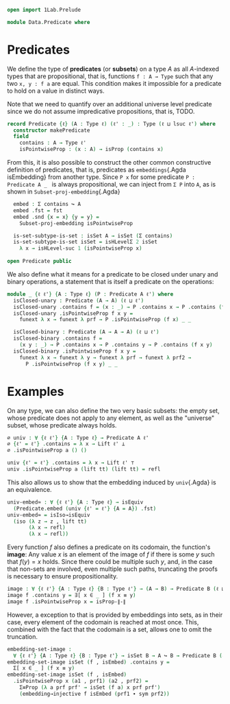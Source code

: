 ```agda
open import 1Lab.Prelude

module Data.Predicate where
```

# Predicates

We define the type of __predicates__ (or __subsets__) on a type $A$ as
all $A$-indexed types that are propositional, that is, functions
`f : A → Type` such that any two `x, y : f a` are equal. This condition
makes it impossible for a predicate to hold on a value in distinct ways.

Note that we need to quantify over an additional universe level predicate
since we do not assume impredicative propositions, that is, TODO.

```agda
record Predicate {ℓ} (A : Type ℓ) (ℓ' : _) : Type (ℓ ⊔ lsuc ℓ') where
  constructor makePredicate
  field
    contains : A → Type ℓ'
    isPointwiseProp : (x : A) → isProp (contains x)
```

From this, it is also possible to construct the other common
constructive definition of predicates, that is, predicates as
`embeddings`{.Agda isEmbedding} from another type. Since `P x` for some
predicate `P : Predicate A _ ` is always propositional, we can inject
from `Σ P` into `A`, as is shown in `Subset-proj-embedding`{.Agda}

```agda
  embed : Σ contains ↪ A
  embed .fst = fst
  embed .snd {x = x} {y = y} =
    Subset-proj-embedding isPointwiseProp

  is-set-subtype-is-set : isSet A → isSet (Σ contains)
  is-set-subtype-is-set isSet = isHLevelΣ 2 isSet
    λ x → isHLevel-suc 1 (isPointwiseProp x)
  
open Predicate public
```

We also define what it means for a predicate to be closed under unary
and binary operations, a statement that is itself a predicate on the
operations:

```agda
module _ {ℓ ℓ'} {A : Type ℓ} (P : Predicate A ℓ') where
  isClosed-unary : Predicate (A → A) (ℓ ⊔ ℓ')
  isClosed-unary .contains f = (x : _) → P .contains x → P .contains (f x) 
  isClosed-unary .isPointwiseProp f x y =
    funext λ x → funext λ prf → P .isPointwiseProp (f x) _ _

  isClosed-binary : Predicate (A → A → A) (ℓ ⊔ ℓ')
  isClosed-binary .contains f =
    (x y : _) → P .contains x → P .contains y → P .contains (f x y)
  isClosed-binary .isPointwiseProp f x y =
    funext λ x → funext λ y → funext λ prf → funext λ prf2 →
      P .isPointwiseProp (f x y) _ _
```

# Examples

On any type, we can also define the two very basic subsets: the empty set,
whose predicate does not apply to any element, as well as the "universe"
subset, whose predicate always holds.

```agda
∅ univ : ∀ {ℓ ℓ'} {A : Type ℓ} → Predicate A ℓ'
∅ {ℓ' = ℓ'} .contains = λ x → Lift ℓ' ⊥
∅ .isPointwiseProp a () ()

univ {ℓ' = ℓ'} .contains = λ x → Lift ℓ' ⊤
univ .isPointwiseProp a (lift tt) (lift tt) = refl
```

This also allows us to show that the embedding induced by `univ`{.Agda}
is an equivalence.

```agda
univ-embed≃ : ∀ {ℓ ℓ'} {A : Type ℓ} → isEquiv
  (Predicate.embed (univ {ℓ' = ℓ'} {A = A}) .fst)
univ-embed≃ = isIso→isEquiv
  (iso (λ z → z , lift tt)
       (λ x → refl)
       (λ x → refl))
```

Every function $f$ also defines a predicate on its codomain, the function's
__image__: Any value $x$ is an element of the image of $f$ if there is some
$y$ such that $f(y) = x$ holds. Since there could be multiple such $y$,
and, in the case that non-sets are involved, even multiple such paths,
truncating the proofs is necessary to ensure propositionality.

```agda
image : ∀ {ℓ ℓ'} {A : Type ℓ} {B : Type ℓ'} → (A → B) → Predicate B (ℓ ⊔ ℓ')
image f .contains y = ∃[ x ∈ _ ] (f x ≡ y) 
image f .isPointwiseProp x = isProp-∥-∥
```
However, a exception to that is provided by embeddings into sets, as in
their case, every element of the codomain is reached at most once. This,
combined with the fact that the codomain is a set, allows one to omit
the truncation.

```agda
embedding-set-image :
  ∀ {ℓ ℓ'} {A : Type ℓ} {B : Type ℓ'} → isSet B → A ↪ B → Predicate B (ℓ ⊔ ℓ')
embedding-set-image isSet (f , isEmbed) .contains y =
  Σ[ x ∈ _ ] (f x ≡ y)
embedding-set-image isSet (f , isEmbed)
  .isPointwiseProp x (a1 , prf1) (a2 , prf2) =
    Σ≡Prop (λ a prf prf' → isSet (f a) x prf prf')
    (embedding→injective f isEmbed (prf1 ∙ sym prf2))
```
